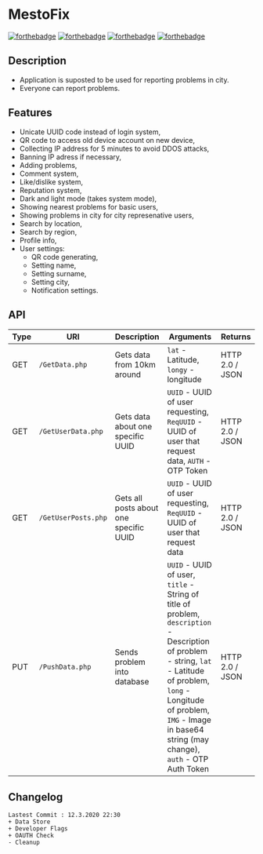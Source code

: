 # MestoFix

[![forthebadge](https://forthebadge.com/images/badges/built-for-android.svg)](https://forthebadge.com) [![forthebadge](https://forthebadge.com/images/badges/ctrl-c-ctrl-v.svg)](https://forthebadge.com) [![forthebadge](https://forthebadge.com/images/badges/it-works-why.svg)](https://forthebadge.com) [![forthebadge](https://forthebadge.com/images/badges/made-with-c-sharp.svg)](https://forthebadge.com) 

## Description
* Application is suposted to be used for reporting problems in city.
* Everyone can report problems.

## Features
* Unicate UUID code instead of login system,
* QR code to access old device account on new device,
* Collecting IP address for 5 minutes to avoid DDOS attacks,
* Banning IP adress if necessary,
* Adding problems,
* Comment system,
* Like/dislike system,
* Reputation system,
* Dark and light mode (takes system mode),
* Showing nearest problems for basic users,
* Showing problems in city for city represenative users,
* Search by location,
* Search by region,
* Profile info,
* User settings:
   * QR code generating,
   * Setting name,
   * Setting surname,
   * Setting city,
   * Notification settings.

## API
|Type|URI|Description|Arguments|Returns|
|--|--|--|--|--|
|GET|`/GetData.php`|Gets data from 10km around|`lat` - Latitude, `longy` - longitude|HTTP 2.0 / JSON|
|GET|`/GetUserData.php`|Gets data about one specific UUID|`UUID` - UUID of user requesting, `ReqUUID` - UUID of user that request data, `AUTH` - OTP Token|HTTP 2.0 / JSON |
|GET|`/GetUserPosts.php`|Gets all posts about one specific UUID|`UUID` - UUID of user requesting, `ReqUUID` - UUID of user that request data|HTTP 2.0 / JSON|
|PUT|`/PushData.php`|Sends problem into database|`UUID` - UUID of user, `title` - String of title of problem, `description` - Description of problem - string, `lat` - Latitude of problem, `long` - Longitude of problem, `IMG` - Image in base64 string (may change), `auth` - OTP Auth Token |HTTP 2.0 / JSON|

## Changelog
```
Lastest Commit : 12.3.2020 22:30
+ Data Store
+ Developer Flags
+ OAUTH Check
- Cleanup
```
